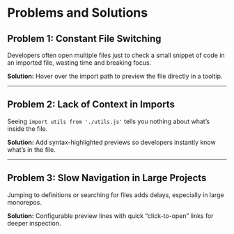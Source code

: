 # Problems and Solutions

## Problem 1: Constant File Switching

Developers often open multiple files just to check a small snippet of code in an imported file, wasting time and breaking focus.

**Solution:** Hover over the import path to preview the file directly in a tooltip.

---

## Problem 2: Lack of Context in Imports

Seeing `import utils from './utils.js'` tells you nothing about what’s inside the file.

**Solution:** Add syntax-highlighted previews so developers instantly know what’s in the file.

---

## Problem 3: Slow Navigation in Large Projects

Jumping to definitions or searching for files adds delays, especially in large monorepos.

**Solution:** Configurable preview lines with quick “click-to-open” links for deeper inspection.
